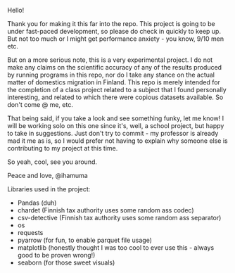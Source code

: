 Hello!

Thank you for making it this far into the repo. This project is going to be under fast-paced development, so please do check in quickly to keep up. But not too much or I might get performance anxiety - you know, 9/10 men etc.

But on a more serious note, this is a very experimental project. I do not make any claims on the scientific accuracy of any of the results produced by running programs in this repo, nor do I take any stance on the actual matter of domestics migration in Finland.
This repo is merely intended for the completion of a class project related to a subject that I found personally interesting, and related to which there were copious datasets available.
So don't come @ me, etc.

That being said, if you take a look and see something funky, let me know! I will be working solo on this one since it's, well, a school project, but happy to take in suggestions.
Just don't try to commit - my professor is already mad it me as is, so I would prefer not having to explain why someone else is contributing to my project at this time.

So yeah, cool, see you around.

Peace and love,
@ihamuma

Libraries used in the project:
- Pandas (duh)
- chardet (Finnish tax authority uses some random ass codec)
- csv-detective (Finnish tax authority uses some random ass separator)
- os
- requests
- pyarrow (for fun, to enable parquet file usage)
- matplotlib (honestly thought I was too cool to ever use this - always good to be proven wrong!)
- seaborn (for those sweet visuals)